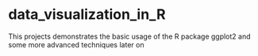 # data_visualization_in_R

This projects demonstrates the basic usage of the R package ggplot2 and some more advanced techniques later on 
